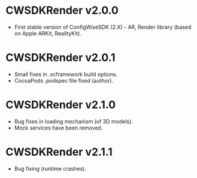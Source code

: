 #  CWSDKRender v2.0.0

+ First stable version of ConfigWiseSDK (2.X) - AR, Render library (based on Apple ARKit, RealityKit).

#  CWSDKRender v2.0.1

+ Small fixes in .xcframework build options.
+ CocoaPods .podspec file fixed (author).

#  CWSDKRender v2.1.0

+ Bug fixes in loading mechanism (of 3D models).
+ Mock services have been removed.

#  CWSDKRender v2.1.1

+ Bug fixing (runtime crashes).